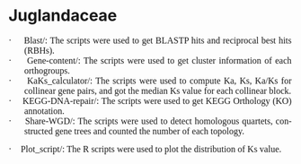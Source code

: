 # Juglandaceae
<p style="font-size: 12pt; -webkit-user-drag: none; margin: 0cm 0cm 0cm 21pt; text-align: justify; text-indent: -21pt; font-family: &quot;Times New Roman&quot;, serif;"><span lang="EN-US" style="-webkit-user-drag: none; font-family: Symbol;"><span style="-webkit-user-drag: none;">·<span style="-webkit-user-drag: none; font-stretch: normal; font-size: 7pt; line-height: normal; font-family: &quot;Times New Roman&quot;;">&nbsp;&nbsp;&nbsp;&nbsp;&nbsp;&nbsp;&nbsp;</span></span></span><span lang="EN-US" style="-webkit-user-drag: none;">Blast/: The scripts were used to get BLASTP hits and reciprocal best hits (RBHs).</span></p><p style="font-size: 12pt; -webkit-user-drag: none; margin: 0cm 0cm 0cm 21pt; text-align: justify; text-indent: -21pt; font-family: &quot;Times New Roman&quot;, serif;"><span lang="EN-US" style="-webkit-user-drag: none; font-family: Symbol;"><span style="-webkit-user-drag: none;">·<span style="-webkit-user-drag: none; font-stretch: normal; font-size: 7pt; line-height: normal; font-family: &quot;Times New Roman&quot;;">&nbsp;&nbsp;&nbsp;&nbsp;&nbsp;&nbsp;&nbsp;</span></span></span><span lang="EN-US" style="-webkit-user-drag: none;">Gene-content/: The scripts were used to get cluster information of each orthogroups.</span></p><p style="font-size: 12pt; -webkit-user-drag: none; margin: 0cm 0cm 0cm 21pt; text-align: justify; text-indent: -21pt; font-family: &quot;Times New Roman&quot;, serif;"><span lang="EN-US" style="-webkit-user-drag: none; font-family: Symbol;"><span style="-webkit-user-drag: none;">·<span style="-webkit-user-drag: none; font-stretch: normal; font-size: 7pt; line-height: normal; font-family: &quot;Times New Roman&quot;;">&nbsp;&nbsp;&nbsp;&nbsp;&nbsp;&nbsp;&nbsp;</span></span></span><span lang="EN-US" style="-webkit-user-drag: none;">KaKs_calculator/: The scripts were used to compute Ka, Ks, Ka/Ks for collinear gene pairs, and got the median Ks value for each collinear block.</span></p><p style="font-size: 12pt; -webkit-user-drag: none; margin: 0cm 0cm 0cm 21pt; text-align: justify; text-indent: -21pt; font-family: &quot;Times New Roman&quot;, serif;"><span lang="EN-US" style="-webkit-user-drag: none; font-family: Symbol;"><span style="-webkit-user-drag: none;">·<span style="-webkit-user-drag: none; font-stretch: normal; font-size: 7pt; line-height: normal; font-family: &quot;Times New Roman&quot;;">&nbsp;&nbsp;&nbsp;&nbsp;&nbsp;&nbsp;&nbsp;</span></span></span><span lang="EN-US" style="-webkit-user-drag: none;">KEGG-DNA-repair/: The scripts were used to get KEGG Orthology (KO) annotation.</span></p><p style="font-size: 12pt; -webkit-user-drag: none; margin: 0cm 0cm 0cm 21pt; text-align: justify; text-indent: -21pt; font-family: &quot;Times New Roman&quot;, serif;"><span lang="EN-US" style="-webkit-user-drag: none; font-family: Symbol;"><span style="-webkit-user-drag: none;">·<span style="-webkit-user-drag: none; font-stretch: normal; font-size: 7pt; line-height: normal; font-family: &quot;Times New Roman&quot;;">&nbsp;&nbsp;&nbsp;&nbsp;&nbsp;&nbsp;&nbsp;</span></span></span><span lang="EN-US" style="-webkit-user-drag: none;">Share-WGD/: The scripts were used to detect homologous quartets, constructed gene trees and counted the number of each topology.</span></p><p style="-webkit-user-drag: none; font-family: Arial;"></p><p style="font-size: 12pt; -webkit-user-drag: none; margin: 0cm 0cm 0cm 21pt; text-align: justify; text-indent: -21pt; font-family: &quot;Times New Roman&quot;, serif;"><span lang="EN-US" style="-webkit-user-drag: none; font-family: Symbol;">·<span style="-webkit-user-drag: none; font-stretch: normal; font-size: 7pt; line-height: normal; font-family: &quot;Times New Roman&quot;;">&nbsp;&nbsp;&nbsp;&nbsp;&nbsp;&nbsp;&nbsp;</span></span><span lang="EN-US" style="-webkit-user-drag: none;">Plot_script/: The R scripts were used to plot the distribution of Ks value.</span></p>
